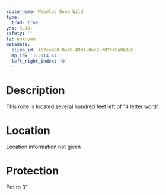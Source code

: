 ```yaml
---
route_name: Webelos Gone Wild
type:
  trad: true
yds: 5.10-
safety: ''
fa: unknown
metadata:
  climb_id: 467ce408-9e40-49d4-8ec2-f07f49a0b9db
  mp_id: '112014164'
  left_right_index: '0'
---
```

# Description
This roite is located several hundred feet left of "4 letter word".

# Location
Location information not given

# Protection
Pro to 3"
